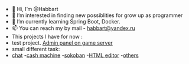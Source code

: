 - 👋 Hi, I’m @Habbart
- 👀 I’m interested in finding new possiblities for grow up as programmer
- 🌱 I’m currently learning Spring Boot, Docker.
- 📫 You can reach my by mail - habbart@yandex.ru
- This projects I have for now :
- test project. [Admin panel on game server](https://github.com/Habbart/test_Javarush/tree/master)
- small different task:
- [chat](https://github.com/Habbart/JavaRush_tasks/tree/master/chat)
-[cash machine](https://github.com/Habbart/JavaRush_tasks/tree/master/cash_machine)
-[sokoban](https://github.com/Habbart/JavaRush_tasks/tree/master/sokoban)
-[HTML editor](https://github.com/Habbart/JavaRush_tasks/tree/master/HTML_editor)
-[others](https://github.com/Habbart/JavaRush_tasks)

<!---
Habbart/Habbart is a ✨ special ✨ repository because its `README.md` (this file) appears on your GitHub profile.
You can click the Preview link to take a look at your changes.
--->
